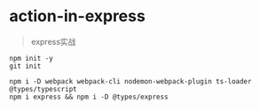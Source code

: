 # action-in-express
> express实战

```shell
npm init -y
git init

npm i -D webpack webpack-cli nodemon-webpack-plugin ts-loader @types/typescript
npm i express && npm i -D @types/express
```
